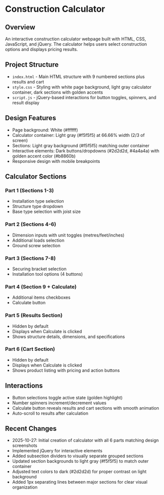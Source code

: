 # Construction Calculator

## Overview
An interactive construction calculator webpage built with HTML, CSS, JavaScript, and jQuery. The calculator helps users select construction options and displays pricing results.

## Project Structure
- `index.html` - Main HTML structure with 9 numbered sections plus results and cart
- `style.css` - Styling with white page background, light gray calculator container, dark sections with golden accents
- `script.js` - jQuery-based interactions for button toggles, spinners, and result display

## Design Features
- Page background: White (#ffffff)
- Calculator container: Light gray (#f5f5f5) at 66.66% width (2/3 of screen)
- Sections: Light gray background (#f5f5f5) matching outer container
- Interactive elements: Dark buttons/dropdowns (#2d2d2d, #4a4a4a) with golden accent color (#b8860b)
- Responsive design with mobile breakpoints

## Calculator Sections
### Part 1 (Sections 1-3)
- Installation type selection
- Structure type dropdown
- Base type selection with joist size

### Part 2 (Sections 4-6)
- Dimension inputs with unit toggles (metres/feet/inches)
- Additional loads selection
- Ground screw selection

### Part 3 (Sections 7-8)
- Securing bracket selection
- Installation tool options (4 buttons)

### Part 4 (Section 9 + Calculate)
- Additional items checkboxes
- Calculate button

### Part 5 (Results Section)
- Hidden by default
- Displays when Calculate is clicked
- Shows structure details, dimensions, and specifications

### Part 6 (Cart Section)
- Hidden by default
- Displays when Calculate is clicked
- Shows product listing with pricing and action buttons

## Interactions
- Button selections toggle active state (golden highlight)
- Number spinners increment/decrement values
- Calculate button reveals results and cart sections with smooth animation
- Auto-scroll to results after calculation

## Recent Changes
- 2025-10-27: Initial creation of calculator with all 6 parts matching design screenshots
- Implemented jQuery for interactive elements
- Added subsection dividers to visually separate grouped sections
- Updated section backgrounds to light gray (#f5f5f5) to match outer container
- Adjusted text colors to dark (#2d2d2d) for proper contrast on light background
- Added 1px separating lines between major sections for clear visual organization
